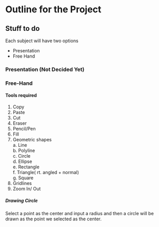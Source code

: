# Outline for the Project

## Stuff to do

Each subject will have two options 

- Presentation
- Free Hand

### Presentation (Not Decided Yet)

### Free-Hand
#### Tools required
1. Copy
2. Paste
3. Cut
4. Eraser
5. Pencil/Pen
6. Fill
7. Geometric shapes<br>
    a. Line<br>
    b. Polyline<br>
    c. Circle<br>
    d. Ellipse<br>
    e. Rectangle<br>
    f. Triangle( rt. angled + normal) <br>
    g. Square <br>
8. Gridlines
9. Zoom In/ Out   

##### Drawing Circle

Select a point as the center and input a radius and then a circle will be drawn as the point we selected as the center.